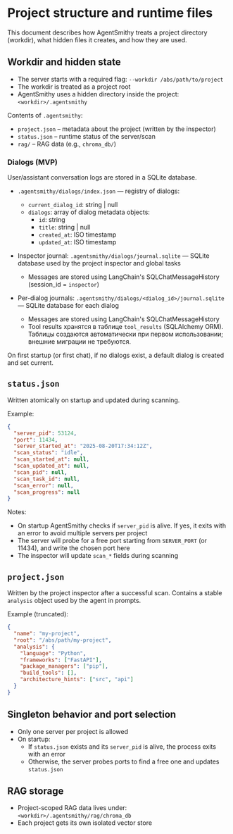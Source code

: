 # Project structure and runtime files

This document describes how AgentSmithy treats a project directory (workdir), what hidden files it creates, and how they are used.

## Workdir and hidden state

- The server starts with a required flag: `--workdir /abs/path/to/project`
- The workdir is treated as a project root
- AgentSmithy uses a hidden directory inside the project: `<workdir>/.agentsmithy`

Contents of `.agentsmithy`:
- `project.json` – metadata about the project (written by the inspector)
- `status.json` – runtime status of the server/scan
- `rag/` – RAG data (e.g., `chroma_db/`)

### Dialogs (MVP)

User/assistant conversation logs are stored in a SQLite database.

- `.agentsmithy/dialogs/index.json` — registry of dialogs:
  - `current_dialog_id`: string | null
  - `dialogs`: array of dialog metadata objects:
    - `id`: string
    - `title`: string | null
    - `created_at`: ISO timestamp
    - `updated_at`: ISO timestamp

- Inspector journal: `.agentsmithy/dialogs/journal.sqlite` — SQLite database used by the project inspector and global tasks
  - Messages are stored using LangChain's SQLChatMessageHistory (session_id = `inspector`)
- Per-dialog journals: `.agentsmithy/dialogs/<dialog_id>/journal.sqlite` — SQLite database for each dialog
  - Messages are stored using LangChain's SQLChatMessageHistory
  - Tool results хранятся в таблице `tool_results` (SQLAlchemy ORM). Таблицы создаются автоматически при первом использовании; внешние миграции не требуются.

On first startup (or first chat), if no dialogs exist, a default dialog is created and set current.

## `status.json`

Written atomically on startup and updated during scanning.

Example:
```json
{
  "server_pid": 53124,
  "port": 11434,
  "server_started_at": "2025-08-20T17:34:12Z",
  "scan_status": "idle",
  "scan_started_at": null,
  "scan_updated_at": null,
  "scan_pid": null,
  "scan_task_id": null,
  "scan_error": null,
  "scan_progress": null
}
```



Notes:
- On startup AgentSmithy checks if `server_pid` is alive. If yes, it exits with an error to avoid multiple servers per project
- The server will probe for a free port starting from `SERVER_PORT` (or 11434), and write the chosen port here
- The inspector will update `scan_*` fields during scanning

## `project.json`

Written by the project inspector after a successful scan. Contains a stable `analysis` object used by the agent in prompts.

Example (truncated):
```json
{
  "name": "my-project",
  "root": "/abs/path/my-project",
  "analysis": {
    "language": "Python",
    "frameworks": ["FastAPI"],
    "package_managers": ["pip"],
    "build_tools": [],
    "architecture_hints": ["src", "api"]
  }
}
```

## Singleton behavior and port selection

- Only one server per project is allowed
- On startup:
  - If `status.json` exists and its `server_pid` is alive, the process exits with an error
  - Otherwise, the server probes ports to find a free one and updates `status.json`

## RAG storage

- Project-scoped RAG data lives under: `<workdir>/.agentsmithy/rag/chroma_db`
- Each project gets its own isolated vector store
